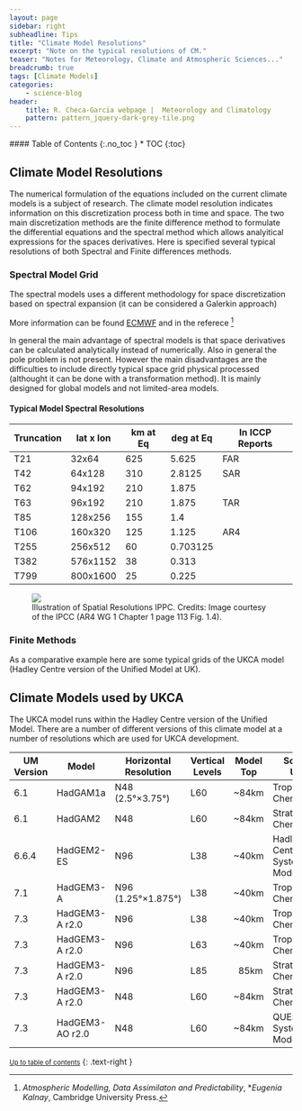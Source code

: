 ```yaml
---
layout: page
sidebar: right
subheadline: Tips
title: "Climate Model Resolutions"
excerpt: "Note on the typical resolutions of CM."
teaser: "Notes for Meteorology, Climate and Atmospheric Sciences..."
breadcrumb: true
tags: [Climate Models]
categories:
    - science-blog
header:
    title: R. Checa-Garcia webpage |  Meteorology and Climatology
    pattern: pattern_jquery-dark-grey-tile.png
---
```




<section id="table-of-contents" class="toc">
<div class="panel radius" markdown="1">
#### Table of Contents
{:.no_toc }
*  TOC
{:toc}
</div>
</section><!-- /#table-of-contents -->

[^1]: *Atmospheric Modelling, Data Assimilaton and Predictability*, **Eugenia Kalnay*, Cambridge University Press.

## Climate Model Resolutions

The numerical formulation of the equations included on the current climate models is a subject of research. The climate model resolution indicates information on this discretization process both in time and space. The two main discretization methods are the finite difference method to formulate the differential equations and the spectral method which allows analyitical expressions for the spaces derivatives. Here is specified several typical resolutions of both Spectral and Finite differences methods.

### Spectral Model Grid

The spectral models uses a different methodology for space discretization based on spectral expansion (it can be considered a Galerkin approach) 

More information can be found [ECMWF](http://www.ecmwf.int/newsevents/training/rcourse_notes/NUMERICAL_METHODS/NUMERICAL_METHODS/Numerical_methods7.html) and in the referece [^1]

In general the main advantage of spectral models is that space derivatives can be calculated analytically instead of numerically. Also in general the pole problem is not present. However the main disadvantages are the difficulties to include directly typical space grid physical processed (althought it can be done with a transformation method). It is mainly designed for global models and not limited-area models. 


#### Typical Model Spectral Resolutions

|Truncation	| lat x lon	| km at Eq	|deg at Eq | In ICCP Reports |
|-----------|-----------|-----------|----------|-----------------|
| T21	      |32x64	    |625	      |5.625     | FAR             |
| T42	      |64x128	    |310      	|2.8125    | SAR             |
| T62	      |94x192	    |210	      |1.875     |                 |
| T63	      |96x192	    |210	      |1.875     | TAR             |
| T85	      |128x256	  |155        |1.4       |                 |
| T106	    |160x320	  |125	      |1.125     | AR4             |
| T255	    |256x512	  |60	        |0.703125  |                 |
| T382	    |576x1152	  |38       	|0.313     |                 |
| T799	    |800x1600	  |25 	      |0.225     |                 |


<figure class="half">
<a
href="http://eo.ucar.edu/staff/rrussell/climate/modeling/images/ipcc_ar4_wg1_ch1_fig_1_4_big.gif"><img src="http://eo.ucar.edu/staff/rrussell/climate/modeling/images/ipcc_ar4_wg1_ch1_fig_1_4_big.gif"></a>
	<figcaption><a title="Illustration of Spatial Resolutions IPCC">Illustration of Spatial Resolutions IPPC. Credits: Image courtesy of the IPCC (AR4 WG 1 Chapter 1 page 113 Fig. 1.4).
 </a></figcaption>
</figure>


### Finite Methods

As a comparative example here are some typical grids of the UKCA model (Hadley Centre version of the Unified Model at UK).

## <span class="mw-headline" id="Climate_Models_used_by_UKCA">Climate Models used by UKCA</span>

The UKCA model runs within the Hadley Centre version of the Unified Model. There are a number of different versions of this climate model at a number of resolutions which are used for UKCA development.

| UM Version | Model | Horizontal Resolution | Vertical Levels | Model Top | Scheme Used |
|------------|-------|-----------------------|-----------------|-----------|-------------|
| 6.1 | HadGAM1a | N48 (2.5°×3.75°) | L60 | ~84km | Tropospheric Chemistry |
| 6.1 | HadGAM2 | N48 | L60 | ~84km | Stratospheric Chemistry |
| 6.6.4 | HadGEM2-ES | N96 | L38 | ~40km | Hadley Centre Earth System Model |
| 7.1 | HadGEM3-A | N96 (1.25°×1.875°) | L38 | ~40km | Tropospheric Chemistry |
| 7.3 | HadGEM3-A r2.0 | N96 | L38 | ~40km | Tropospheric Chemistry |
| 7.3 | HadGEM3-A r2.0 | N96 | L63 | ~40km | Tropospheric Chemistry |
| 7.3 | HadGEM3-A r2.0 | N96 | L85 |   85km | Stratospheric Chemistry |
| 7.3 | HadGEM3-A r2.0 | N48 | L60 | ~84km | Stratospheric Chemistry |
| 7.3 | HadGEM3-AO r2.0 | N48 | L60 | ~84km | QUEST Earth System Model |


<small markdown="1">[Up to table of contents](#toc)</small>
{: .text-right }

